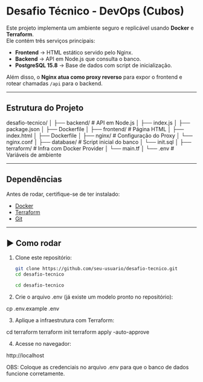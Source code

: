 # Desafio Técnico - DevOps (Cubos)

Este projeto implementa um ambiente seguro e replicável usando **Docker** e **Terraform**.  
Ele contém três serviços principais:  

- **Frontend** → HTML estático servido pelo Nginx.  
- **Backend** → API em Node.js que consulta o banco.  
- **PostgreSQL 15.8** → Base de dados com script de inicialização.  

Além disso, o **Nginx atua como proxy reverso** para expor o frontend e rotear chamadas `/api` para o backend.

---

## Estrutura do Projeto
desafio-tecnico/
│
├── backend/ # API em Node.js
│ ├── index.js
│ ├── package.json
│ ├── Dockerfile
│
├── frontend/ # Página HTML
│ ├── index.html
│ ├── Dockerfile
│
├── nginx/ # Configuração do Proxy
│ └── nginx.conf
│
├── database/ # Script inicial do banco
│ └── init.sql
│
├── terraform/ # Infra com Docker Provider
│ └── main.tf
│
└── .env # Variáveis de ambiente


---

## Dependências

Antes de rodar, certifique-se de ter instalado:  

- [Docker](https://docs.docker.com/get-docker/)  
- [Terraform](https://developer.hashicorp.com/terraform/downloads)  
- [Git](https://git-scm.com/downloads)  

---

## ▶️ Como rodar

1. Clone este repositório:
   ```bash
   git clone https://github.com/seu-usuario/desafio-tecnico.git
   cd desafio-tecnico

   cd desafio-tecnico

2. Crie o arquivo .env (já existe um modelo pronto no repositório):

cp .env.example .env

3. Aplique a infraestrutura com Terraform:

cd terraform
terraform init
terraform apply -auto-approve

4. Acesse no navegador:

http://localhost

OBS: Coloque as credenciais no arquivo .env para que o banco de dados funcione corretamente.
